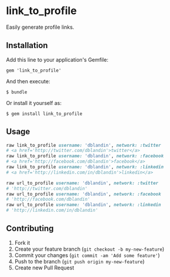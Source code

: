 # link_to_profile

Easily generate profile links.

## Installation

Add this line to your application's Gemfile:

    gem 'link_to_profile'

And then execute:

    $ bundle

Or install it yourself as:

    $ gem install link_to_profile

## Usage

```` ruby
raw link_to_profile username: 'dblandin', network: :twitter
# <a href='http://twitter.com/dblandin'>twitter</a>
raw link_to_profile username: 'dblandin', network: :facebook
# <a href='http://facebook.com/dblandin'>facebook</a>
raw link_to_profile username: 'dblandin', network: :linkedin
# <a href='http://linkedin.com/in/dblandin'>linkedin</a>

raw url_to_profile username: 'dblandin', network: :twitter
# 'http://twitter.com/dblandin'
raw url_to_profile username: 'dblandin', network: :facebook
# 'http://facebook.com/dblandin'
raw url_to_profile username: 'dblandin', network: :linkedin
# 'http://linkedin.com/in/dblandin'
````

## Contributing

1. Fork it
2. Create your feature branch (`git checkout -b my-new-feature`)
3. Commit your changes (`git commit -am 'Add some feature'`)
4. Push to the branch (`git push origin my-new-feature`)
5. Create new Pull Request
